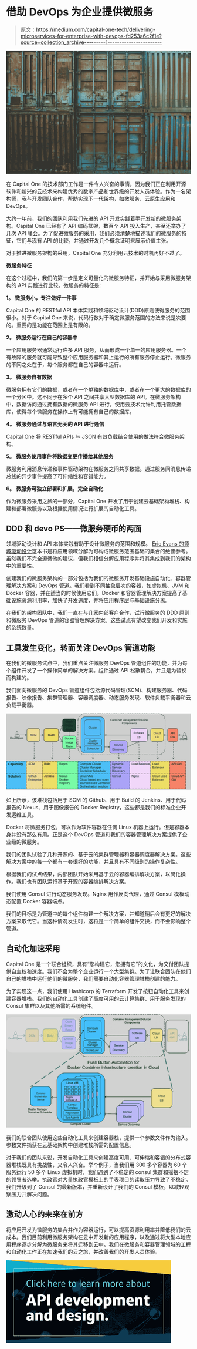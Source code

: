 # 借助 DevOps 为企业提供微服务

> 原文：<https://medium.com/capital-one-tech/delivering-microservices-for-enterprise-with-devops-fd253a6c2f1e?source=collection_archive---------1----------------------->

![](img/b611b692c56d604cc46fbef0d9756ddd.png)

在 Capital One 的技术部门工作是一件令人兴奋的事情，因为我们正在利用开源软件和新兴的云技术来构建优秀的数字产品和世界级的开发人员体验。作为一名架构师，我与开发团队合作，帮助实现下一代架构，如微服务、云原生应用和 DevOps。

大约一年前，我们的团队利用我们先进的 API 开发实践着手开发新的微服务架构。Capital One 已经有了 API 编码框架，数百个 API 投入生产，甚至还举办了几次 API 峰会。为了促进微服务的采用，我们必须清楚地描述我们的微服务的特征，它们与现有 API 的比较，并通过开发几个概念证明来展示价值主张。

对于推进微服务架构的采用，Capital One 充分利用云技术的时机再好不过了。

**微服务特征**

在这个过程中，我们的第一步是定义可量化的微服务特征，并开始与采用微服务架构的 API 实践进行比较。微服务的特征是:

**1。** **微服务小，专注做好一件事**

Capital One 的 RESTful API 本体实践和领域驱动设计(DDD)原则使得服务的范围很小。对于 Capital One 来说，代码行数对于确定微服务范围的方法来说是次要的。重要的是功能在范围上是有限的。

**2。** **微服务运行在自己的容器中**

一个应用服务器通常运行许多 API 服务，从而形成一个单一的应用服务器。一个有故障的服务就可能导致整个应用服务器和其上运行的所有服务停止运行。微服务的不同之处在于，每个服务都在自己的容器中运行。

**3。** **微服务自有数据**

微服务拥有它们的数据，或者在一个单独的数据库中，或者在一个更大的数据库的一个分区中。这不同于在多个 API 之间共享大型数据库的 API。在微服务架构中，数据访问通过拥有数据的微服务 API 进行。使用云技术允许利用托管数据库，使得每个微服务在操作上有可能拥有自己的数据库。

**4。** **微服务通过与语言无关的 API 进行通信**

Capital One 将 RESTful APIs 与 JSON 有效负载结合使用的做法符合微服务架构。

**5。** **微服务使用事件将数据变更传播给其他服务**

微服务利用消息传递和事件驱动架构在微服务之间共享数据。通过服务间消息传递总线的异步事件提高了可伸缩性和容错能力。

**6。** **微服务可独立部署和扩展，完全自动化**

作为微服务采用之旅的一部分，Capital One 开发了用于创建云基础架构堆栈、构建和部署微服务以及根据使用情况进行扩展的自动化工具。

## **DDD 和 devo PS——微服务硬币的两面**

领域驱动设计和 API 本体实践有助于设计微服务的范围和规模。 [Eric Evans 的领域驱动设计](https://domainlanguage.com/ddd/#https://domainlanguage.com/ddd/)这本书是将应用领域分解为可构成微服务范围基础的集合的绝佳参考。虽然我们不完全遵循他的建议，但我们相信分解应用程序并将其集成到我们的架构中的重要性。

创建我们的微服务架构的一部分包括为我们的微服务开发基础设施自动化、容器管理解决方案和 DevOps 管道。我们看到不同抽象层次的容器，如虚拟机、JVM 和 Docker 容器，并在适当的时候使用它们。Docker 和容器管理解决方案提高了基础设施资源利用率，加快了开发速度，并将应用程序层与基础设施分离。

在我们的架构团队中，我们一直在与几家内部客户合作，试行微服务的 DDD 原则和微服务 DevOps 管道的容器管理解决方案。这些试点有望改变我们开发和实施的系统数量。

## **工具发生变化，转而关注 DevOps 管道功能**

在我们的微服务试点中，我们重点关注微服务 DevOps 管道组件的功能，并为每个组件开发了一个操作简单的解决方案。组件通过 API 松散耦合，并且是为替换而构建的。

我们面向微服务的 DevOps 管道组件包括源代码管理(SCM)、构建服务器、代码报告、映像报告、集群管理器、容器调度器、动态服务发现、软件负载平衡器和云负载平衡器。

![](img/c7312e7bd18e26b6fe44124362656e79.png)

如上所示，该堆栈包括用于 SCM 的 Github、用于 Build 的 Jenkins、用于代码报告的 Nexus、用于图像报告的 Docker Registry，这些都是我们的标准企业开发运维工具。

Docker 将微服务打包，可以作为软件容器在任何 Linux 机器上运行。但是容器本身并没有那么有用。正是这个 DevOps 管道和我们的容器管理解决方案提供了企业级的微服务。

我们的团队试验了几种开源的、基于云的集群管理器和容器调度器解决方案。这些解决方案中的每一个都有一套很好的功能，并且具有不同级别的操作复杂性。

根据我们的试点结果，内部团队开始采用基于云的容器编排解决方案，以简化操作。我们也有团队运行基于开源的容器编排解决方案。

我们使用 Consul 进行动态服务发现。Nginx 用作反向代理，通过 Consul 模板动态配置 Docker 容器端点。

我们的目标是为管道中的每个组件构建一个解决方案，并知道稍后会有更好的解决方案来取代它。当这种情况发生时，这将是一个简单的组件交换，而不会影响整个管道。

## **自动化加速采用**

Capital One 是一个联合组织，具有“您构建它，您拥有它”的文化，为交付团队提供自主权和速度。我们不会为整个企业运行一个大型集群。为了让联合团队在他们自己的堆栈中运行他们的微服务，我们需要自动化容器管理堆栈创建的能力。

为了实现这一点，我们使用 Hashicorp 的 Terraform 开发了按钮自动化工具来创建容器堆栈。我们的自动化工具创建了高度可用的云计算集群、用于服务发现的 Consul 集群以及其他所需的系统组件。

![](img/3e2c178461494bba4a5c91c50c3a3e06.png)

我们的联合团队使用这些自动化工具来创建容器栈，提供一个参数文件作为输入。参数文件捕获在云基础架构中创建堆栈所需的配置信息。

对于我们的团队来说，开发自动化工具来创建高度可用、可伸缩和容错的分布式容器堆栈既具有挑战性，又令人兴奋。举个例子，当我们用 300 多个容器为 60 个服务运行 50 多个 Linux 虚拟机时，我们遇到了不稳定的 consul 集群和摇摆不定的领导者选举。执政官对大量执政官模板上的手表项目的读取压力导致了不稳定。我们升级到了 Consul 的最新版本，并重新设计了我们的 Consul 模板，以减轻观察压力并解决问题。

## **激动人心的未来在前方**

将应用开发为微服务的集合并作为容器运行，可以提高资源利用率并降低我们的云成本。我们目前利用微服务架构在云中开发新的应用程序，以及通过将大型本地应用程序逐步分解为微服务来将其迁移到云中。我们在微服务和容器管理领域的工程和自动化工作正在加速我们的云之旅，并改善我们的开发人员体验。

[![](img/c6c5bb1f3967049ba012aebf5757e08d.png)](https://medium.com/capital-one-tech/api/home)